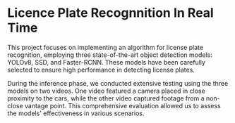 # Licence Plate Recognnition In Real Time
This project focuses on implementing an algorithm for license plate recognition, employing three state-of-the-art object detection models: YOLOv8, SSD, and Faster-RCNN. These models have been carefully selected to ensure high performance in detecting license plates.

During the inference phase, we conducted extensive testing using the three models on two videos. One video featured a camera placed in close proximity to the cars, while the other video captured footage from a non-close vantage point. This comprehensive evaluation allowed us to assess the models' effectiveness in various scenarios.
